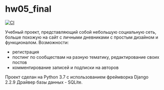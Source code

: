 # hw05_final

[![CI](https://github.com/yandex-praktikum/hw05_final/actions/workflows/python-app.yml/badge.svg?branch=master)](https://github.com/yandex-praktikum/hw05_final/actions/workflows/python-app.yml)

Учебный проект, представляющий собой небольшую социальную сеть, больше похожую на сайт с личными дневниками с простым дизайном и функционалом.
Возможности:
- регистрация
- постинг по сообществам на разную тематику, редактирование своих постов
- комментирование записей и подписки на авторов

Проект сделан на Python 3.7 с использованием фреймворка Django 2.2.9
Драйвер базы данных - SQLite.
